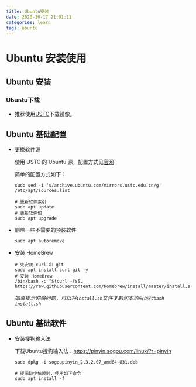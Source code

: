 ```yaml
---
title: Ubuntu安装
date: 2020-10-17 21:01:11
categories: learn
tags: ubuntu
---
```


# Ubuntu 安装使用

## Ubuntu 安装

### Ubuntu下载

* 推荐使用[USTC](https://mirrors.ustc.edu.cn/)下载镜像。

## Ubuntu 基础配置

* 更换软件源

  使用 USTC 的 Ubuntu 源，配置方式见[官网](https://mirrors.ustc.edu.cn/help/ubuntu.html)

  简单的配置方式如下：

  ```shell
  sudo sed -i 's/archive.ubuntu.com/mirrors.ustc.edu.cn/g' /etc/apt/sources.list
  
  # 更新软件索引
  sudo apt update
  # 更新软件包
  sudo apt upgrade
  ```

* 删除一些不需要的预装软件

  ```shell
  sudo apt autoremove 
  ```

* 安装 HomeBrew

  ```shell
  # 先安装 curl 和 git
  sudo apt install curl git -y
  # 安装 HomeBrew
  /bin/bash -c "$(curl -fsSL https://raw.githubusercontent.com/Homebrew/install/master/install.sh)"
  ```

  *如果提示网络问题，可以将`install.sh`文件复制到本地后运行`bash install.sh`*

## Ubuntu 基础软件

* 安装搜狗输入法

  下载Ubuntu搜狗输入法：https://pinyin.sogou.com/linux/?r=pinyin

  ```shell
  sudo dpkg -i sogoupinyin_2.3.2.07_amd64-831.deb
  
  # 提示缺少依赖时，使用如下命令
  sudo apt install -f
  ```

  